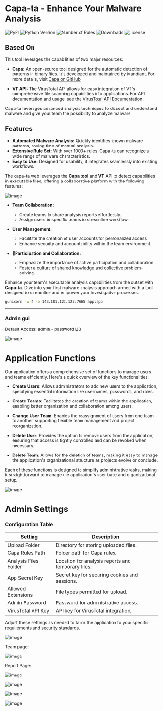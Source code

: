 # Capa-ta - Enhance Your Malware Analysis

![PyPI](https://img.shields.io/pypi/v/capa-ta)
![Python Version](https://img.shields.io/badge/python-3.6+-blue.svg)
![Number of Rules](https://img.shields.io/badge/rules-1000+-brightgreen)
![Downloads](https://img.shields.io/github/downloads/andreisss/capa-ta/total.svg)
![License](https://img.shields.io/github/license/andreisss/capa-ta)

## Based On

This tool leverages the capabilities of two major resources:

- **Capa:** An open-source tool designed for the automatic detection of patterns in binary files. It's developed and maintained by Mandiant. For more details, visit [Capa on GitHub](https://github.com/mandiant/capa).

- **VT API:** The VirusTotal API allows for easy integration of VT's comprehensive file scanning capabilities into applications. For API documentation and usage, see the [VirusTotal API Documentation](https://docs.virustotal.com/).

Capa-ta leverages advanced analysis techniques to dissect and understand malware and give your team the possibility to analyze malware.


## Features

- **Automated Malware Analysis:** Quickly identifies known malware patterns, saving time of manual analysis.
- **Extensive Rule Set:** With over 1000+ rules, Capa-ta can recognize a wide range of malware characteristics.
- **Easy to Use:** Designed for usability, it integrates seamlessly into existing workflows.

The capa-ta web leverages the **Capa tool** and **VT** API to detect capabilities in executable files, offering a collaborative platform with the following features:

![image](https://github.com/andreisss/capa-ta/assets/10872139/45ee9a28-1e2b-4f10-b322-4cf39b9ec929)


- **Team Collaboration:** 
  - Create teams to share analysis reports effortlessly.
  - Assign users to specific teams to streamline workflow.

- **User Management:**
  - Facilitate the creation of user accounts for personalized access.
  - Enhance security and accountability within the team environment.

- **🚀Participation and Collaboration:**
  - Emphasize the importance of active participation and collaboration.
  - Foster a culture of shared knowledge and collective problem-solving.


Enhance your team's executable analysis capabilities from the outset with **Capa-ta**. Dive into your first malware analysis approach armed with a tool designed to streamline and empower your investigative processes.

```bash
gunicorn -w 4 -b 143.181.123.123:7665 app:app
```
----------------------------------------------------------------------------------------------------------------------------------------

### Admin gui

Default Access: admin - password123

![image](https://github.com/andreisss/capa-ta/assets/10872139/01a286e6-91ac-4e4a-8c6e-61d247dc4e5c)

# Application Functions

Our application offers a comprehensive set of functions to manage users and teams efficiently. Here's a quick overview of the key functionalities:

- **Create Users**: Allows administrators to add new users to the application, specifying essential information like usernames, passwords, and roles.

- **Create Teams**: Facilitates the creation of teams within the application, enabling better organization and collaboration among users.

- **Change User Team**: Enables the reassignment of users from one team to another, supporting flexible team management and project reorganization.

- **Delete User**: Provides the option to remove users from the application, ensuring that access is tightly controlled and can be revoked when necessary.

- **Delete Team**: Allows for the deletion of teams, making it easy to manage the application's organizational structure as projects evolve or conclude.

Each of these functions is designed to simplify administrative tasks, making it straightforward to manage the application's user base and organizational setup.


![image](https://github.com/andreisss/capa-ta/assets/10872139/fc308b42-abc7-41e6-af00-d1b9d0a14dcd)


# Admin Settings

### Configuration Table

| Setting               | Description                                           |
|-----------------------|-------------------------------------------------------|
| Upload Folder         | Directory for storing uploaded files.                 |
| Capa Rules Path       | Folder path for Capa rules.                           |
| Analysis Files Folder | Location for analysis reports and temporary files.    |
| App Secret Key        | Secret key for securing cookies and sessions.         |
| Allowed Extensions    | File types permitted for upload.                      |
| Admin Password        | Password for administrative access.                   |
| VirusTotal API Key    | API key for VirusTotal integration.                   |

Adjust these settings as needed to tailor the application to your specific requirements and security standards.

![image](https://github.com/andreisss/capa-ta/assets/10872139/6473f466-15a8-4a58-ab2e-70ef66ef7295)

Team page:

![image](https://github.com/andreisss/capa-ta/assets/10872139/d615e4c7-25ed-4395-8d3c-c803e75acc90)

Report Page:

![image](https://github.com/andreisss/capa-ta/assets/10872139/98a5c8a7-f2c9-43a8-a119-b5fd6acaf32d)

![image](https://github.com/andreisss/capa-ta/assets/10872139/93c0e7b7-deef-4802-ab32-660bc11105b9)

![image](https://github.com/andreisss/capa-ta/assets/10872139/73a7e80b-e26d-46d5-95d4-0bcbb033bd5d)

![image](https://github.com/andreisss/capa-ta/assets/10872139/b34e68a7-4917-4212-a933-d7876e3657f8)


